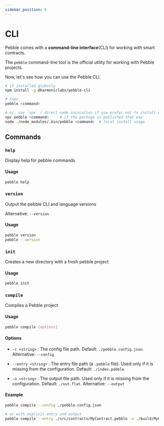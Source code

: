 ```yaml
---
sidebar_position: 6
---
```


# CLI

Pebble comes with a **command-line interface**(CLI) for working with smart contracts. 

The `pebble` command-line tool is the official utility for working with Pebble projects.  


Now, let's see how you can use the Pebble CLI. 

```bash
# if installed globally
npm install -g @harmoniclabs/pebble-cli

# then
pebble <command>

# or, use `npx` / direct node invocation if you prefer not to install globally
npx pebble <command>     # if the package is published that way
node ./node_modules/.bin/pebble <command>  # local install usage
```

## Commands

### `help`

Display help for pebble commands

#### Usage

```bash
pebble help
```

### `version`

Output the pebble CLI and language versions

Alternative: `--version`
#### Usage

```bash
pebble version
pebble --version
```

### `init`

Creates a new directory with a fresh pebble project

#### Usage

```bash
pebble init
```

### `compile`

Compiles a Pebble project


#### Usage 

```bash
pebble compile [options]
```

#### Options

- `-c <string>` : 
The config file path. Default: `./pebble.config.json`.
Alternative: `--config`

- `--entry <string>` :
The entry file path (a `.pebble` file). Used only if it is missing from the configuration. Default: `./index.pebble`.

- `-o <string>` :
The output file path. Used only if it is missing from the configuration. Default: `./out.flat`.
Alternative: `--output`

#### Example 

```bash
pebble compile --config ./pebble.config.json

# or with explicit entry and output
pebble compile --entry ./src/contracts/MyContract.pebble -o ./build/MyContract.uplc
```

